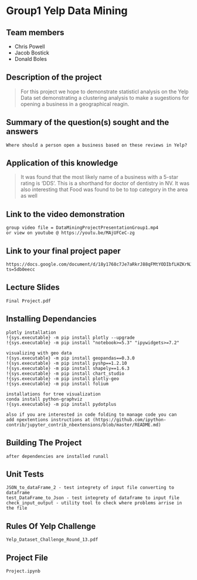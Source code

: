 # Group1 Yelp Data Mining
## Team members
* Chris Powell
* Jacob Bostick
* Donald Boles

## Description of the project
> For this project we hope to demonstrate statisticl analysis on the Yelp Data set demonstrating a clustering analysis to make a sugestions for opening a business in a geographical reagin. 

## Summary of the question(s) sought and the answers
```
Where should a person open a business based on these reviews in Yelp?
```
## Application of this knowledge

> It was found that the most likely name of a business with a 5-star rating is ‘DDS’. This is a shorthand for doctor of dentistry in NV. It was also interesting that Food was found to be to top category in the area as well 

## Link to the video demonstration 
```
group video file = DataMiningProjectPresentationGroup1.mp4
or view on youtube @ https://youtu.be/MAjUFCeC-zg
```
## Link to your final project paper
```
https://docs.google.com/document/d/18y1768c7Je7aRkrJ88qFMtYODIbfLHZKrNJHRxb4jbY/edit?ts=5db0eecc
```

## Lecture Slides
```
Final Project.pdf
```

## Installing Dependancies
```
plotly installation
!{sys.executable} -m pip install plotly --upgrade
!{sys.executable} -m pip install "notebook>=5.3" "ipywidgets>=7.2"

visualizing with geo data
!{sys.executable} -m pip install geopandas==0.3.0
!{sys.executable} -m pip install pyshp==1.2.10
!{sys.executable} -m pip install shapely==1.6.3
!{sys.executable} -m pip install chart_studio
!{sys.executable} -m pip install plotly-geo
!{sys.executable} -m pip install folium

installations for tree visualization
conda install python-graphviz
!{sys.executable} -m pip install pydotplus

also if you are interested in code folding to manage code you can 
add npextentions instructions at (https://github.com/ipython-contrib/jupyter_contrib_nbextensions/blob/master/README.md)

```

## Building The Project 
```
after dependencies are installed runall 
```

## Unit Tests
```
JSON_to_dataFrame_2 - test integrety of input file converting to dataframe
test_DataFrame_to_Json - test integrety of dataframe to input file
check_input_output - utility tool to check where problems arrise in the file
```

## Rules Of Yelp Challenge
```
Yelp_Dataset_Challenge_Round_13.pdf
```

## Project File
```
Project.ipynb
```
